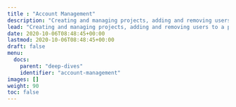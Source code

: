 ```yaml
---
title : "Account Management"
description: "Creating and managing projects, adding and removing users to a project and understanding your rapyuta.io plans, billing and payments."
lead: "Creating and managing projects, adding and removing users to a project and understanding your rapyuta.io plans, billing and payments."
date: 2020-10-06T08:48:45+00:00
lastmod: 2020-10-06T08:48:45+00:00
draft: false
menu: 
  docs:
    parent: "deep-dives"  
    identifier: "account-management"
images: []
weight: 90
toc: false
---
```

